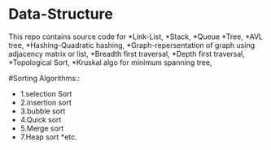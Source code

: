 # Data-Structure
This repo contains source code for 
*Link-List,
*Stack,
*Queue
*Tree,
*AVL tree,
*Hashing-Quadratic hashing,
*Graph-repersentation of graph using adjacency matrix or list,
*Breadth first traversal,
*Depth first traversal,
*Topological Sort,
*Kruskal algo for minimum spanning tree,

#Sorting Algorithms::
*  1.selection Sort
*  2.insertion sort
*  3.bubble sort
*  4.Quick sort
*  5.Merge sort
*  7.Heap sort
*etc. 
